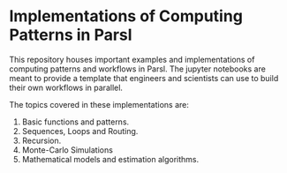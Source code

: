 # Implementations of Computing Patterns in Parsl

This repository houses important examples and implementations of computing patterns and workflows in Parsl. The jupyter notebooks are meant to provide a template that engineers and scientists can use to build their own workflows in parallel.

The topics covered in these implementations are: 

1. Basic functions and patterns.
2. Sequences, Loops and Routing.
3. Recursion.
4. Monte-Carlo Simulations
5. Mathematical models and estimation algorithms.
